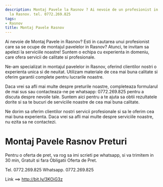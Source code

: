 ```yaml
---
description: Montaj Pavele la Rasnov ? Ai nevoie de un profesionist in Montaj Pavele
  la Rasnov. tel. 0772.269.825
tags:
- Rasnov
title: Montaj Pavele Rasnov
---
```



Ai nevoie de Montaj Pavele in Rasnov?  Esti in cautarea unui profesionist care sa se ocupe de montajul pavelelor in Rasnov? Atunci, te invitam sa apelezi la serviciile noastre! Suntem o echipa cu experienta in domeniu, care ofera servicii de calitate si profesionale. 

Ne-am specializat in montajul pavelelor in Rasnov, oferind clientilor nostri o experienta unica si de neuitat. Utilizam materiale de cea mai buna calitate si oferim garantii complete pentru lucrarile noastre. 

Daca vrei sa afli mai multe despre preturile noastre, completeaza formularul de mai sus sau contacteaza-ne pe whatsapp: 0772.269.825 pentru a discuta despre nevoile tale. Suntem aici pentru a te ajuta sa obtii rezultatele dorite si sa te bucuri de serviciile noastre de cea mai buna calitate. 

Ne dorim sa oferim clientilor nostri servicii profesionale si sa le oferim cea mai buna experienta. Daca vrei sa afli mai multe despre serviciile noastre, nu ezita sa ne contactezi.

# Montaj Pavele Rasnov Preturi
Pentru o oferta de pret, va rog sa imi scrieti pe whatsapp, si va trimitem in 30 min, Gratuit si fara Obligatii Oferta de Pret.

Tel. 0772.269.825
Whatsapp. 0772.269.825

Link ==> http://bit.ly/3KOiG3z